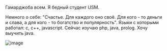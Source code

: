 Гамарджоба всем. Я бедный студент USM.

Немного о себе: "Счастье. Для каждого оно своё. Для кого - то деньги и слава, а для кого - то богатство и популярность".
Языки с которыми работал: с, с++, javascript. Сейчас изучаю php, java, prolog. Хочу выучить java.

![image]()

